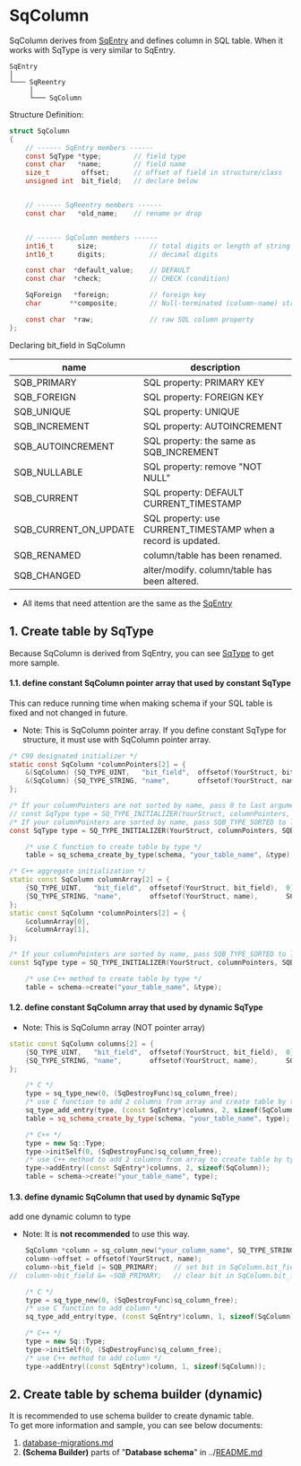 ﻿# SqColumn

SqColumn derives from [SqEntry](SqEntry.md) and defines column in SQL table.
When it works with SqType is very similar to SqEntry.

	SqEntry
	│
	└─── SqReentry
	     │
	     └─── SqColumn

Structure Definition:

```c
struct SqColumn
{
	// ------ SqEntry members ------
	const SqType *type;        // field type
	const char   *name;        // field name
	size_t        offset;      // offset of field in structure/class
	unsigned int  bit_field;   // declare below


	// ------ SqReentry members ------
	const char   *old_name;    // rename or drop


	// ------ SqColumn members ------
	int16_t      size;             // total digits or length of string
	int16_t      digits;           // decimal digits

	const char  *default_value;    // DEFAULT
	const char  *check;            // CHECK (condition)

	SqForeign   *foreign;          // foreign key
	char       **composite;        // Null-terminated (column-name) string array

	const char  *raw;              // raw SQL column property
};
```

Declaring bit_field in SqColumn

| name                   | description                                   | 
| ---------------------- | --------------------------------------------- |
| SQB_PRIMARY            | SQL property: PRIMARY KEY                     |
| SQB_FOREIGN            | SQL property: FOREIGN KEY                     |
| SQB_UNIQUE             | SQL property: UNIQUE                          |
| SQB_INCREMENT          | SQL property: AUTOINCREMENT                   |
| SQB_AUTOINCREMENT      | SQL property: the same as SQB_INCREMENT       |
| SQB_NULLABLE           | SQL property: remove "NOT NULL"               |
| SQB_CURRENT            | SQL property: DEFAULT CURRENT_TIMESTAMP       |
| SQB_CURRENT_ON_UPDATE  | SQL property: use CURRENT_TIMESTAMP when a record is updated. |
| SQB_RENAMED            | column/table has been renamed.                |
| SQB_CHANGED            | alter/modify. column/table has been altered.  |

* All items that need attention are the same as the [SqEntry](SqEntry.md)


## 1. Create table by SqType
Because SqColumn is derived from SqEntry, you can see [SqType](SqType.md) to get more sample.

#### 1.1. define constant SqColumn pointer array that used by constant SqType
This can reduce running time when making schema if your SQL table is fixed and not changed in future.

* Note: This is SqColumn pointer array. If you define constant SqType for structure, it must use with SqColumn pointer array.

```c
/* C99 designated initializer */
static const SqColumn *columnPointers[2] = {
	&(SqColumn) {SQ_TYPE_UINT,   "bit_field",  offsetof(YourStruct, bit_field),  0},
	&(SqColumn) {SQ_TYPE_STRING, "name",       offsetof(YourStruct, name),       SQB_HIDDEN_NULL},
};

/* If your columnPointers are not sorted by name, pass 0 to last argument. */
// const SqType type = SQ_TYPE_INITIALIZER(YourStruct, columnPointers, 0);
/* If your columnPointers are sorted by name, pass SQB_TYPE_SORTED to last argument. */
const SqType type = SQ_TYPE_INITIALIZER(YourStruct, columnPointers, SQB_TYPE_SORTED);

	/* use C function to create table by type */
	table = sq_schema_create_by_type(schema, "your_table_name", &type);
```

```c++
/* C++ aggregate initialization */
static const SqColumn columnArray[2] = {
	{SQ_TYPE_UINT,   "bit_field",  offsetof(YourStruct, bit_field),  0},
	{SQ_TYPE_STRING, "name",       offsetof(YourStruct, name),       SQB_HIDDEN_NULL},
};
static const SqColumn *columnPointers[2] = {
	&columnArray[0],
	&columnArray[1],
};

/* If your columnPointers are sorted by name, pass SQB_TYPE_SORTED to last argument. */
const SqType type = SQ_TYPE_INITIALIZER(YourStruct, columnPointers, SQB_TYPE_SORTED);

	/* use C++ method to create table by type */
	table = schema->create("your_table_name", &type);
```

#### 1.2. define constant SqColumn array that used by dynamic SqType
* Note: This is SqColumn array (NOT pointer array)

```c++
static const SqColumn columns[2] = {
	{SQ_TYPE_UINT,   "bit_field",  offsetof(YourStruct, bit_field),  0},
	{SQ_TYPE_STRING, "name",       offsetof(YourStruct, name),       SQB_HIDDEN_NULL},
};

	/* C */
	type = sq_type_new(0, (SqDestroyFunc)sq_column_free);
	/* use C function to add 2 columns from array and create table by type */
	sq_type_add_entry(type, (const SqEntry*)columns, 2, sizeof(SqColumn));
	table = sq_schema_create_by_type(schema, "your_table_name", type);

	/* C++ */
	type = new Sq::Type;
	type->initSelf(0, (SqDestroyFunc)sq_column_free);
	/* use C++ method to add 2 columns from array to create table by type */
	type->addEntry((const SqEntry*)columns, 2, sizeof(SqColumn));
	table = schema->create("your_table_name", type);
```

#### 1.3. define dynamic SqColumn that used by dynamic SqType

add one dynamic column to type

* Note: It is **not recommended** to use this way.

```c++
	SqColumn *column = sq_column_new("your_column_name", SQ_TYPE_STRING);
	column->offset = offsetof(YourStruct, name);
	column->bit_field |= SQB_PRIMARY;    // set bit in SqColumn.bit_field
//	column->bit_field &= ~SQB_PRIMARY;   // clear bit in SqColumn.bit_field

	/* C */
	type = sq_type_new(0, (SqDestroyFunc)sq_column_free);
	/* use C function to add column */
	sq_type_add_entry(type, (const SqEntry*)column, 1, sizeof(SqColumn));

	/* C++ */
	type = new Sq::Type;
	type->initSelf(0, (SqDestroyFunc)sq_column_free);
	/* use C++ method to add column */
	type->addEntry((const SqEntry*)column, 1, sizeof(SqColumn));
```

## 2. Create table by schema builder (dynamic)

It is recommended to use schema builder to create dynamic table.  
To get more information and sample, you can see below documents:  
1. [database-migrations.md](database-migrations.md)
2. **(Schema Builder)** parts of "**Database schema**" in ../[README.md](../README.md#database-schema)
